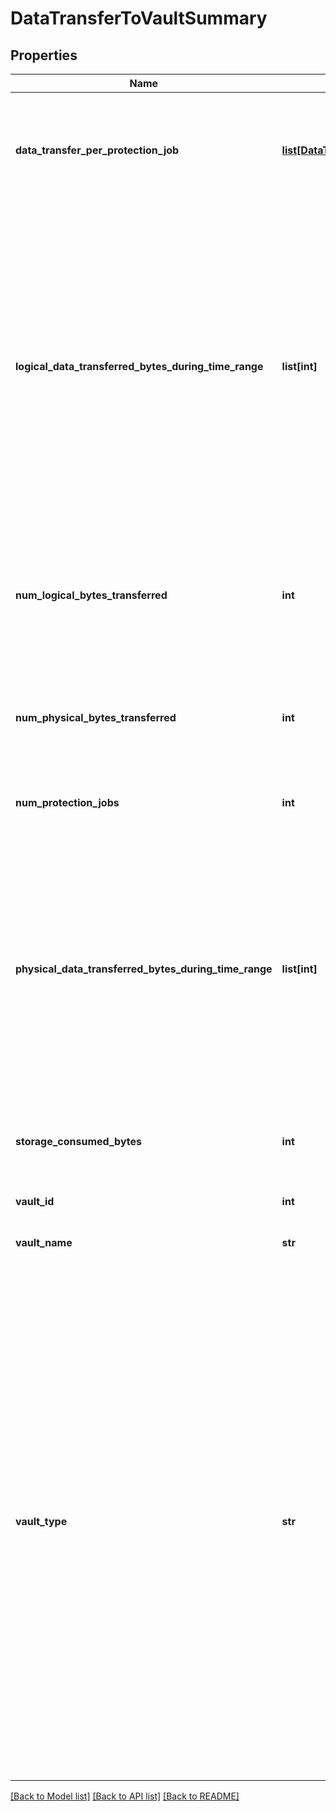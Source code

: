 # DataTransferToVaultSummary

## Properties
Name | Type | Description | Notes
------------ | ------------- | ------------- | -------------
**data_transfer_per_protection_job** | [**list[DataTransferToVaultPerProtectionJob]**](DataTransferToVaultPerProtectionJob.md) | Specifies the data transfer summary statistics for each Protection Job that is transferring data from this Cohesity Cluster to this Vault (External Target). | [optional] 
**logical_data_transferred_bytes_during_time_range** | **list[int]** | Specifies the logical data transferred from this Cohesity Cluster to this Vault during the time period specified using the startTimeMsecs and endTimeMsecs parameters. For each day in the time period, an array element is returned, for example if 7 days are specified, 7 array elements are returned. The logical size is when the data is fully hydrated or expanded. | [optional] 
**num_logical_bytes_transferred** | **int** | Specifies the total number of logical bytes that are transferred from this Cohesity Cluster to this Vault. The logical size is when the data is fully hydrated or expanded. | [optional] 
**num_physical_bytes_transferred** | **int** | Specifies the total number of physical bytes that are transferred from this Cohesity Cluster to this Vault. | [optional] 
**num_protection_jobs** | **int** | Specifies the number of Protection Jobs that transfer data to this Vault. | [optional] 
**physical_data_transferred_bytes_during_time_range** | **list[int]** | Specifies the physical data transferred from this Cohesity Cluster to this Vault during the time period specified using the startTimeMsecs and endTimeMsecs parameters. For each day in the time period, an array element is returned, for example if 7 days are specified, 7 array elements are returned. | [optional] 
**storage_consumed_bytes** | **int** | Specifies the storage consumed on the Vault as of last day in the specified time range. | [optional] 
**vault_id** | **int** | The vault Id associated with the vault. | [optional] 
**vault_name** | **str** | Specifies the name of the Vault (External Target). | [optional] 
**vault_type** | **str** | Specifies the type of Vault. &#39;kNearline&#39; indicates a Google Nearline Vault. &#39;kColdline&#39; indicates a Google Coldline Vault. &#39;kGlacier&#39; indicates a AWS Glacier Vault. &#39;kS3&#39; indicates a AWS S3 Vault. &#39;kAzureStandard&#39; indicates a Microsoft Azure Standard Vault. &#39;kS3Compatible&#39; indicates a AWS S3 Compatible Vault. (See the online help for supported types.) &#39;kQStarTape&#39; indicates a QStar Tape Vault. &#39;kGoogleStandard&#39; indicates a Google Standard Vault. &#39;kGoogleDRA&#39; indicates a Google DRA Vault. &#39;kAWSGovCloud&#39; indicates a AWS Gov Cloud Vault. &#39;kNAS&#39; indicates a NAS Vault. &#39;kAzureGovCloud&#39; indicates an Microsoft Azure Gov Cloud Vault. | [optional] 

[[Back to Model list]](../README.md#documentation-for-models) [[Back to API list]](../README.md#documentation-for-api-endpoints) [[Back to README]](../README.md)


